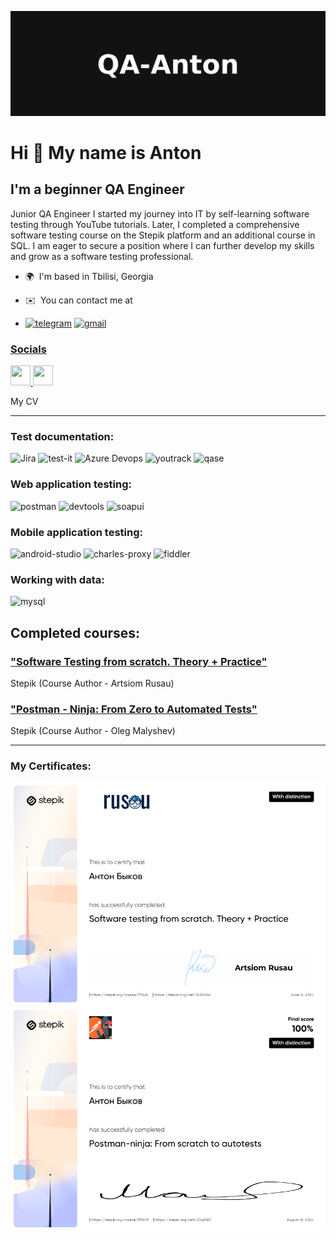 ![Header](https://github.com/QA-Anton/QA-Anton/blob/main/Assets/QA-Anton_GitHub_Header.png)

Hi 👋 My name is Anton
======================

I'm a beginner QA Engineer
--------------------------

Junior QA Engineer
I started my journey into IT by self-learning software testing through YouTube tutorials. Later, I completed a comprehensive software testing course on the Stepik platform and an additional course in SQL. I am eager to secure a position where I can further develop my skills and grow as a software testing professional.

* 🌍  I'm based in Tbilisi, Georgia
* ✉️  You can contact me at 

* [![telegram](https://img.shields.io/badge/_telegram-black?style=for-the-badge&logo=telegram)](https://t.me/mynewhomegeorgia)
<a href="georgia.freedom.job@gmail.com">![gmail](https://img.shields.io/badge/_gmail-black?style=for-the-badge&logo=gmail)





### Socials

<p align="left"> <a href="https://www.github.com/QA-Anton" target="_blank" rel="noreferrer"> <picture> <source media="(prefers-color-scheme: dark)" srcset="https://raw.githubusercontent.com/danielcranney/readme-generator/main/public/icons/socials/github-dark.svg" /> <source media="(prefers-color-scheme: light)" srcset="https://raw.githubusercontent.com/danielcranney/readme-generator/main/public/icons/socials/github.svg" /> <img src="https://raw.githubusercontent.com/danielcranney/readme-generator/main/public/icons/socials/github.svg" width="32" height="32" /> </picture> </a> <a href="https://www.linkedin.com/in/антон-быков-580036302/" target="_blank" rel="noreferrer"> <picture> <source media="(prefers-color-scheme: dark)" srcset="https://raw.githubusercontent.com/danielcranney/readme-generator/main/public/icons/socials/linkedin-dark.svg" /> <source media="(prefers-color-scheme: light)" srcset="https://raw.githubusercontent.com/danielcranney/readme-generator/main/public/icons/socials/linkedin.svg" /> <img src="https://raw.githubusercontent.com/danielcranney/readme-generator/main/public/icons/socials/linkedin.svg" width="32" height="32" /> </picture> </a></p>

My CV

_____

### Test documentation:

<img src="https://seeklogo.com/images/J/jira-logo-FD39F795A7-seeklogo.com.png" alt="Jira" title="Jira" width="40" height="40" class="detailLogoImage">   <img src="https://camo.githubusercontent.com/6ca5e2be8811ebfe50f050b57766053a48cc8c4cdc10e5357921f45d068d1fde/68747470733a2f2f646f63732e7465737469742e736f6674776172652f696d616765732f7465737469745f6c6f676f5f69636f6e5f626c75652e706e67" title="test-it" alt="test-it" width="40" height="40" data-canonical-src="https://docs.testit.software/images/testit_logo_icon_blue.png" style="max-width: 100%;">   <img src="https://seeklogo.com/images/A/azure-devops-logo-E7364216A7-seeklogo.com.png" alt="Azure Devops" title="Azure Devops" width="40" height="40"  class="detailLogoImage">   <img src="https://camo.githubusercontent.com/20f5b0840eea07c7b3b2cf198e1f3878f54cacd1ee80662c4833b020f0451db1/68747470733a2f2f75706c6f61642e77696b696d656469612e6f72672f77696b6970656469612f636f6d6d6f6e732f7468756d622f382f38642f596f75547261636b5f49636f6e2e7376672f3130323470782d596f75547261636b5f49636f6e2e7376672e706e673f3230323030383033303832323438" title="youtrack" alt="youtrack" width="40" height="40" data-canonical-src="https://upload.wikimedia.org/wikipedia/commons/thumb/8/8d/YouTrack_Icon.svg/1024px-YouTrack_Icon.svg.png?20200803082248" style="max-width: 100%;">   <img src="https://camo.githubusercontent.com/35a1928616a9dca0acd2141dbfa390752e65b548b310a0fec90e70a83b2802ae/68747470733a2f2f6c756e61312e636f2f6562303138372e706e67" title="qase" alt="qase" width="40" height="40" data-canonical-src="https://luna1.co/eb0187.png" style="max-width: 100%;">

### Web application testing:

<img src="https://camo.githubusercontent.com/7a50cfc03d530687bd58cc559fe1b38d1de583e6ca04480587774260a5f62d2b/68747470733a2f2f7365656b6c6f676f2e636f6d2f696d616765732f502f706f73746d616e2d6c6f676f2d303038374341304431352d7365656b6c6f676f2e636f6d2e706e67" title="postman" alt="postman" width="40" height="40" data-canonical-src="https://seeklogo.com/images/P/postman-logo-0087CA0D15-seeklogo.com.png" style="max-width: 100%;">   <img src="https://camo.githubusercontent.com/25f6f3de7ca12c8c300b6f0a7b37c48c1e6176ded2f38d770a9d5e9b9d24fce7/68747470733a2f2f64333377756272666b69306c36382e636c6f756466726f6e742e6e65742f333862356339353361343636373336363638356435356462353564303537633836646231666335342f61306664632f7374617469632f61636165366232346439343033343736363163613930316561303766343763312f6368726f6d652d6465762d6c6f676f2d69636f6e2e706e67" title="devtools" alt="devtools" width="40" height="40" data-canonical-src="https://d33wubrfki0l68.cloudfront.net/38b5c953a4667366685d55db55d057c86db1fc54/a0fdc/static/acae6b24d940347661ca901ea07f47c1/chrome-dev-logo-icon.png" style="max-width: 100%;">   <img src="https://camo.githubusercontent.com/52fcf468d6e62bb2c1c07d700ed593641fa43dfc4b1cf14e7eee5376b463ff94/68747470733a2f2f737461746963302e736d617274626561722e636f2f736d617274626561726272616e642f6d656469612f696d616765732f686f6d652f736f617075692d69636f6e2e737667" title="soapui" alt="soapui" width="40" height="40" data-canonical-src="https://static0.smartbear.co/smartbearbrand/media/images/home/soapui-icon.svg" style="max-width: 100%;">

### Mobile application testing:

<img src="https://camo.githubusercontent.com/e70b799e72de2cbcbdfc253cc4dfd3fb42eb4923972611b9e68f206b4bdff88f/68747470733a2f2f63646e2e6a7364656c6976722e6e65742f67682f64657669636f6e732f64657669636f6e2f69636f6e732f616e64726f696473747564696f2f616e64726f696473747564696f2d6f726967696e616c2e737667" title="android-studio" alt="android-studio" width="40" height="40" data-canonical-src="https://cdn.jsdelivr.net/gh/devicons/devicon/icons/androidstudio/androidstudio-original.svg" style="max-width: 100%;">   <img src="https://camo.githubusercontent.com/51853941260ae860198fc42caf94c597eba7dc12e6f8d3caf65df49c1b6e82b6/68747470733a2f2f63646e2e69636f6e2d69636f6e732e636f6d2f69636f6e73322f333035332f504e472f3531322f636861726c65735f70726f78795f6d61636f735f6269677375725f69636f6e5f3139303330322e706e67" title="charles-proxy" alt="charles-proxy" width="40" height="40" data-canonical-src="https://cdn.icon-icons.com/icons2/3053/PNG/512/charles_proxy_macos_bigsur_icon_190302.png" style="max-width: 100%;">   <img src="https://camo.githubusercontent.com/4c76cc41657552d1ec1d662f230ea45ad2b5da15e73466702f16ae433e87bb3f/68747470733a2f2f7777772e6d6567616c656563686572732e636f6d2f73746f726167652f466964646c65722d457665727977686572652d49636f6e2e706e67" title="fiddler" alt="fiddler" width="40" height="40" data-canonical-src="https://www.megaleechers.com/storage/Fiddler-Everywhere-Icon.png" style="max-width: 100%;">

### Working with data:

<img src="https://camo.githubusercontent.com/8b690f4dff81513c7425f3b8f6e66b34a1dea43e22562037eeb5449d18571c89/68747470733a2f2f63646e2e6a7364656c6976722e6e65742f67682f64657669636f6e732f64657669636f6e2f69636f6e732f6d7973716c2f6d7973716c2d6f726967696e616c2e737667" title="mysql" alt="mysql" width="40" height="40" data-canonical-src="https://cdn.jsdelivr.net/gh/devicons/devicon/icons/mysql/mysql-original.svg" style="max-width: 100%;">

## Completed courses:

### ["Software Testing from scratch. Theory + Practice"](https://stepik.org/course/171826/promo#toc)
Stepik (Course Author - Artsiom Rusau)

### ["Postman - Ninja: From Zero to Automated Tests"](https://stepik.org/course/198019/promo#toc?search=5126140829)
Stepik (Course Author - Oleg Malyshev)
___

### My Certificates:

![Certificates](https://github.com/QA-Anton/QA-Anton/blob/main/Assets/stepik-certificate.png)
![Certificates](https://github.com/QA-Anton/QA-Anton/blob/main/Assets/postman.stepik-certificate.png)